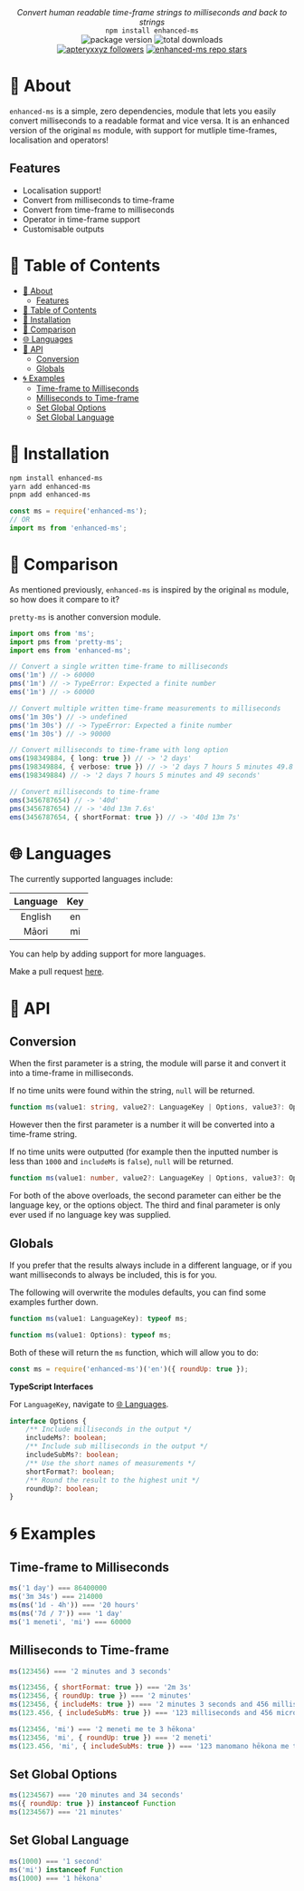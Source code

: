 <div align="center">
    <i>Convert human readable time-frame strings to milliseconds and back to strings</i><br>
    <code>npm install enhanced-ms</code>
</div>

<div align="center">
    <img alt="package version" src="https://img.shields.io/npm/v/enhanced-ms?label=version">
    <img alt="total downloads" src="https://img.shields.io/npm/dt/enhanced-ms">
    <br>
    <a href="https://github.com/apteryxxyz"><img alt="apteryxxyz followers" src="https://img.shields.io/github/followers/apteryxxyz?style=social"></a>
    <a href="https://github.com/apteryxxyz/enhanced-ms"><img alt="enhanced-ms repo stars" src="https://img.shields.io/github/stars/apteryxxyz/enhanced-ms?style=social"></a>
</div>

# 🤔 About

`enhanced-ms` is a simple, zero dependencies, module that lets you easily convert milliseconds to a readable format and vice versa. It is an enhanced version of the original `ms` module, with support for mutliple time-frames, localisation and operators!

## Features

- Localisation support!
- Convert from milliseconds to time-frame
- Convert from time-frame to milliseconds
- Operator in time-frame support
- Customisable outputs

# 🏓 Table of Contents

- [🤔 About](#-about)
  - [Features](#features)
- [🏓 Table of Contents](#-table-of-contents)
- [📩 Installation](#-installation)
- [🧭 Comparison](#-comparison)
- [🌐 Languages](#-languages)
- [🍕 API](#-api)
  - [Conversion](#conversion)
  - [Globals](#globals)
- [🌀 Examples](#-examples)
  - [Time-frame to Milliseconds](#time-frame-to-milliseconds)
  - [Milliseconds to Time-frame](#milliseconds-to-time-frame)
  - [Set Global Options](#set-global-options)
  - [Set Global Language](#set-global-language)

# 📩 Installation

```bash
npm install enhanced-ms
yarn add enhanced-ms
pnpm add enhanced-ms
```

```js
const ms = require('enhanced-ms');
// OR
import ms from 'enhanced-ms';
```

# 🧭 Comparison

As mentioned previously, `enhanced-ms` is inspired by the original `ms` module, so how does it compare to it?

`pretty-ms` is another conversion module.

```ts
import oms from 'ms';
import pms from 'pretty-ms';
import ems from 'enhanced-ms';

// Convert a single written time-frame to milliseconds
oms('1m') // -> 60000
pms('1m') // -> TypeError: Expected a finite number
ems('1m') // -> 60000

// Convert multiple written time-frame measurements to milliseconds
oms('1m 30s') // -> undefined
pms('1m 30s') // -> TypeError: Expected a finite number
ems('1m 30s') // -> 90000

// Convert milliseconds to time-frame with long option
oms(198349884, { long: true }) // -> '2 days'
pms(198349884, { verbose: true }) // -> '2 days 7 hours 5 minutes 49.8 seconds'
ems(198349884) // -> '2 days 7 hours 5 minutes and 49 seconds'

// Convert milliseconds to time-frame
oms(3456787654) // -> '40d'
pms(3456787654) // -> '40d 13m 7.6s'
ems(3456787654, { shortFormat: true }) // -> '40d 13m 7s'
```

# 🌐 Languages

The currently supported languages include:

| Language |  Key  |
| :------: | :---: |
| English  |  en   |
|  Māori   |  mi   |

You can help by adding support for more languages.

Make a pull request [here](https://github.com/apteryxxyz/enhanced-ms).

# 🍕 API

## Conversion

When the first parameter is a string, the module will parse it and convert it into a time-frame in milliseconds.

If no time units were found within the string, `null` will be returned.

```ts
function ms(value1: string, value2?: LanguageKey | Options, value3?: Options): number | null;
```

However then the first parameter is a number it will be converted into a time-frame string.

If no time units were outputted (for example then the inputted number is less than `1000` and `includeMs` is `false`), `null` will be returned.

```ts
function ms(value1: number, value2?: LanguageKey | Options, value3?: Options): string | null;
```

For both of the above overloads, the second parameter can either be the language key, or the options object. The third and final parameter is only ever used if no language key was supplied.

## Globals

If you prefer that the results always include in a different language, or if you want milliseconds to always be included, this is for you.

The following will overwrite the modules defaults, you can find some examples further down.

```ts
function ms(value1: LanguageKey): typeof ms;
```

```ts
function ms(value1: Options): typeof ms;
```

Both of these will return the `ms` function, which will allow you to do:

```js
const ms = require('enhanced-ms')('en')({ roundUp: true });
```

**TypeScript Interfaces**

For `LanguageKey`, navigate to [🌐 Languages](#-languages).

```ts
interface Options {
    /** Include milliseconds in the output */
    includeMs?: boolean;
    /** Include sub milliseconds in the output */
    includeSubMs?: boolean;
    /** Use the short names of measurements */
    shortFormat?: boolean;
    /** Round the result to the highest unit */
    roundUp?: boolean;
}
```

# 🌀 Examples

## Time-frame to Milliseconds

```js
ms('1 day') === 86400000
ms('3m 34s') === 214000
ms(ms('1d - 4h')) === '20 hours'
ms(ms('7d / 7')) === '1 day'
ms('1 meneti', 'mi') === 60000
```

## Milliseconds to Time-frame

 ```js
ms(123456) === '2 minutes and 3 seconds'

ms(123456, { shortFormat: true }) === '2m 3s'
ms(123456, { roundUp: true }) === '2 minutes'
ms(123456, { includeMs: true }) === '2 minutes 3 seconds and 456 milliseconds'
ms(123.456, { includeSubMs: true }) === '123 milliseconds and 456 microseconds'

ms(123456, 'mi') === '2 meneti me te 3 hēkona'
ms(123456, 'mi', { roundUp: true }) === '2 meneti'
ms(123.456, 'mi', { includeSubMs: true }) === '123 manomano hēkona me te 456 moroiti hēkona'
```

## Set Global Options

```js
ms(1234567) === '20 minutes and 34 seconds'
ms({ roundUp: true }) instanceof Function
ms(1234567) === '21 minutes'
```

## Set Global Language

```js
ms(1000) === '1 second'
ms('mi') instanceof Function
ms(1000) === '1 hēkona'
```
